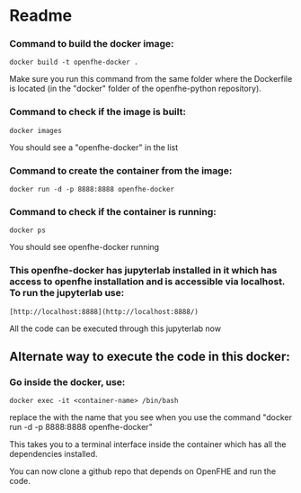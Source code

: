 # Readme

### Command to build the docker image:

```docker
docker build -t openfhe-docker .
```
Make sure you run this command from the same folder where the Dockerfile is located (in the "docker" folder of the openfhe-python repository).

### Command to check if the image is built:

```docker
docker images
```

You should see a "openfhe-docker" in the list

### Command to create the container from the image:

```docker
docker run -d -p 8888:8888 openfhe-docker
```

### Command to check if the container is running:

```docker
docker ps
```

You should see openfhe-docker running

### This openfhe-docker has jupyterlab installed in it which has access to openfhe installation and is accessible via localhost. To run the jupyterlab use:

```docker
[http://localhost:8888](http://localhost:8888/)
```

All the code can be executed through this jupyterlab now

## Alternate way to execute the code in this docker:

### Go inside the docker, use:

```docker
docker exec -it <container-name> /bin/bash
```

replace the <container-name> with the name that you see when you use the command "docker run -d -p 8888:8888 openfhe-docker"

This takes you to a terminal interface inside the container which has all the dependencies installed.

You can now clone a github repo that depends on OpenFHE and run the code.
